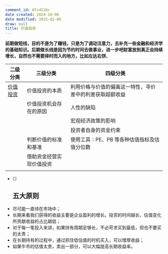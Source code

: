 ```yaml
---
comment_id: 6fc4516c
date created: 2024-10-06
date modified: 2025-02-06
draw: null
title: 价值投资
---
```

**前期做短线，目的不是为了赚钱，只是为了调动注意力，去补充一些金融和经济学的基础知识。后期做长线是因为节约时间去做事业，进一步吧财富放到真正会持续增长，自然也不需要择时而入的地方，比如左达右饼**。

| 二级分类     | 三级分类         | 四级分类                         |
| -------- | ------------ | ---------------------------- |
| [价值投资](价值投资.md) | 价值投资的本质      | 利用价格与价值的偏离这一特性，寻价差中的利差获取超额收益 |
|          | 价值投资机会存在的原因  | 人性的缺陷                        |
|          |              | 宏观经济政策的影响                    |
|          |              | 投资者自身的资金约束                   |
|          | 判断价值的标准和基准   | 使用工具：PE、PB 等各种估值指标及估值分位数     |
|          | 借助资金经营实现价值投资 |                              |
|          |              |                              |

- [ ] ## 五大原则

- 尽可能一直待在市场中；
- 长期来看我们获得的收益主要是企业盈利的增长。投资的时间越长，估值变化所贡献收益的占比越低；
- 对于每一笔投入来讲，如果持有周期足够长，不必苛求买到最低，但也不要买的太贵；
- 在长期持有的过程中，通过抓住低估值的时机买入，可以增厚收益；
- 如果牛市的估值太贵，卖出一部分，可以大幅提高长期收益率。
